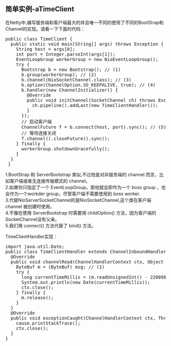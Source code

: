 ## 简单实例-aTimeClient

在Netty中,编写服务端和客户端最大的并且唯一不同的使用了不同的BootStrap和Channel的实现。请看一下下面的代码：<br>
<pre>
public class TimeClient {
  public static void main(String[] args) throws Exception {
    String host = args[0];
    int port = Integer.parseInt(args[1]);
    EventLoopGroup workerGroup = new NioEventLoopGroup();
    try {
      Bootstrap b = new Bootstrap(); // (1)
      b.group(workerGroup); // (2)
      b.channel(NioSocketChannel.class); // (3)
      b.option(ChannelOption.SO_KEEPALIVE, true); // (4)
      b.handler(new ChannelInitializer<SocketChannel>() {
        @Override
        public void initChannel(SocketChannel ch) throws Exception {
          ch.pipeline().addLast(new TimeClientHandler());
        }
      });
      // 启动客户端
      ChannelFuture f = b.connect(host, port).sync(); // (5)
      // 等待连接关闭
      f.channel().closeFuture().sync();
    } finally {
      workerGroup.shutdownGracefully();
    }
  }
 }
</pre>
1.BootStrap 和 ServerBootstrap 类似,不过他是对非服务端的 channel 而言，比如客户端或者无连接传输模式的 channel。<br>
2.如果你只指定了一个 EventLoopGroup，那他就会即作为一个 boss group ，也会作为一个workder group，尽管客户端不需要使用到 boss worker.<br>
3.代替NioServerSocketChannel的是NioSocketChannel,这个类在客户端channel 被创建时使用。<br>
4.不像在使用 ServerBootstrap 时需要用 childOption() 方法，因为客户端的 SocketChannel没有父亲。<br>
5.我们用 connect() 方法代替了 bind() 方法。<br>

TimeClientHandler实现：
<pre>
import java.util.Date;
public class TimeClientHandler extends ChannelInboundHandlerAdapter {
  @Override
  public void channelRead(ChannelHandlerContext ctx, Object msg) {
    ByteBuf m = (ByteBuf) msg; // (1)
    try {
      long currentTimeMillis = (m.readUnsignedInt() - 2208988800L) * 1000L;
      System.out.println(new Date(currentTimeMillis));
      ctx.close();
    } finally {
      m.release();
    }
  } 
  @Override
  public void exceptionCaught(ChannelHandlerContext ctx, Throwable cause) {
    cause.printStackTrace();
    ctx.close();
  }
}
</pre>

